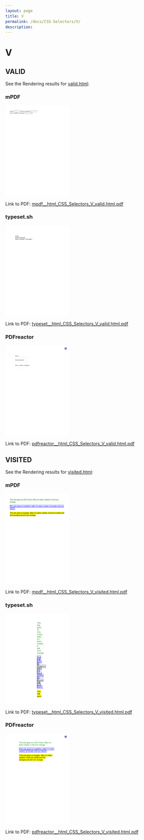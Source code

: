 ```yaml
---
layout: page
title: V
permalink: /docs/CSS-Selectors/V/
description: 
---
```


# V



## VALID

See the Rendering results for [valid.html](/html/CSS%20Selectors/V/valid.html):

### mPDF
![](mpdf__html_CSS_Selectors_V_valid.html.png) 

Link to PDF: [mpdf__html_CSS_Selectors_V_valid.html.pdf](mpdf__html_CSS_Selectors_V_valid.html.pdf)

### typeset.sh
![](typeset__html_CSS_Selectors_V_valid.html.png) 

Link to PDF: [typeset__html_CSS_Selectors_V_valid.html.pdf](typeset__html_CSS_Selectors_V_valid.html.pdf)

### PDFreactor
![](pdfreactor__html_CSS_Selectors_V_valid.html.png) 

Link to PDF: [pdfreactor__html_CSS_Selectors_V_valid.html.pdf](pdfreactor__html_CSS_Selectors_V_valid.html.pdf)

## VISITED

See the Rendering results for [visited.html](/html/CSS%20Selectors/V/visited.html):

### mPDF
![](mpdf__html_CSS_Selectors_V_visited.html.png) 

Link to PDF: [mpdf__html_CSS_Selectors_V_visited.html.pdf](mpdf__html_CSS_Selectors_V_visited.html.pdf)

### typeset.sh
![](typeset__html_CSS_Selectors_V_visited.html.png) 

Link to PDF: [typeset__html_CSS_Selectors_V_visited.html.pdf](typeset__html_CSS_Selectors_V_visited.html.pdf)

### PDFreactor
![](pdfreactor__html_CSS_Selectors_V_visited.html.png) 

Link to PDF: [pdfreactor__html_CSS_Selectors_V_visited.html.pdf](pdfreactor__html_CSS_Selectors_V_visited.html.pdf)


